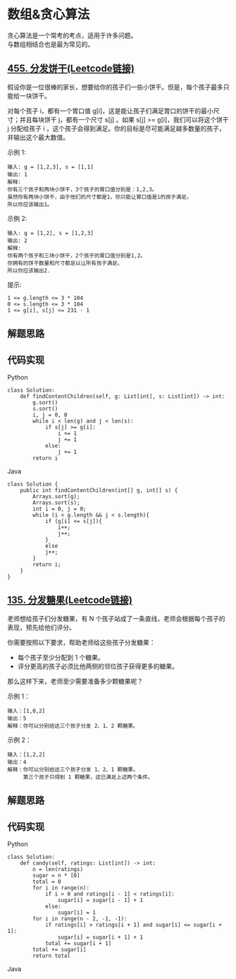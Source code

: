 # 数组&贪心算法  
贪心算法是一个常考的考点，适用于许多问题。  
与数组相结合也是最为常见的。  

## [455. 分发饼干(Leetcode链接)](https://leetcode-cn.com/problems/assign-cookies/)  
假设你是一位很棒的家长，想要给你的孩子们一些小饼干。但是，每个孩子最多只能给一块饼干。

对每个孩子 i，都有一个胃口值 g[i]，这是能让孩子们满足胃口的饼干的最小尺寸；并且每块饼干 j，都有一个尺寸 s[j] 。如果 s[j] >= g[i]，我们可以将这个饼干 j 分配给孩子 i ，这个孩子会得到满足。你的目标是尽可能满足越多数量的孩子，并输出这个最大数值。

示例 1:
```
输入: g = [1,2,3], s = [1,1]  
输出: 1  
解释:   
你有三个孩子和两块小饼干，3个孩子的胃口值分别是：1,2,3。  
虽然你有两块小饼干，由于他们的尺寸都是1，你只能让胃口值是1的孩子满足。  
所以你应该输出1。  
```
示例 2:
```
输入: g = [1,2], s = [1,2,3]  
输出: 2  
解释:   
你有两个孩子和三块小饼干，2个孩子的胃口值分别是1,2。  
你拥有的饼干数量和尺寸都足以让所有孩子满足。  
所以你应该输出2.
```
提示:
```
1 <= g.length <= 3 * 104  
0 <= s.length <= 3 * 104  
1 <= g[i], s[j] <= 231 - 1  
```
## 解题思路

## 代码实现
Python
```
class Solution:
    def findContentChildren(self, g: List[int], s: List[int]) -> int:
        g.sort()
        s.sort()
        i, j = 0, 0
        while i < len(g) and j < len(s):
            if s[j] >= g[i]:
                i += 1
                j += 1
            else:
                j += 1
        return i
```
Java
```
class Solution {
    public int findContentChildren(int[] g, int[] s) {
        Arrays.sort(g);
        Arrays.sort(s);
        int i = 0, j = 0;
        while (i < g.length && j < s.length){
            if (g[i] <= s[j]){
                i++;
                j++;
            }
            else
            j++;
        }
        return i;
    }
}
```

## [135. 分发糖果(Leetcode链接)](https://leetcode-cn.com/problems/candy/)
老师想给孩子们分发糖果，有 N 个孩子站成了一条直线，老师会根据每个孩子的表现，预先给他们评分。

你需要按照以下要求，帮助老师给这些孩子分发糖果：

* 每个孩子至少分配到 1 个糖果。
* 评分更高的孩子必须比他两侧的邻位孩子获得更多的糖果。

那么这样下来，老师至少需要准备多少颗糖果呢？

示例 1：
```
输入：[1,0,2]  
输出：5  
解释：你可以分别给这三个孩子分发 2、1、2 颗糖果。  
```
示例 2：
```
输入：[1,2,2]   
输出：4   
解释：你可以分别给这三个孩子分发 1、2、1 颗糖果。   
     第三个孩子只得到 1 颗糖果，这已满足上述两个条件。
```

## 解题思路

## 代码实现
Python
```
class Solution:
    def candy(self, ratings: List[int]) -> int:
        n = len(ratings)
        sugar = n * [0]
        total = 0
        for i in range(n):
            if i > 0 and ratings[i - 1] < ratings[i]:
                sugar[i] = sugar[i - 1] + 1
            else:
                sugar[i] = 1
        for i in range(n - 2, -1, -1):
            if ratings[i] > ratings[i + 1] and sugar[i] <= sugar[i + 1]:
                sugar[i] = sugar[i + 1] + 1
            total += sugar[i + 1]
        total += sugar[i]
        return total
```
Java
